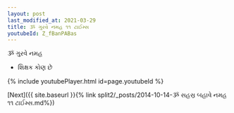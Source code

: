 ```yaml
---
layout: post
last_modified_at: 2021-03-29
title: ૐ ગુરવે નમહ ૧૧ ટાઈમ્સ
youtubeId: Z_fBanPABas
---
```

 
 
 ૐ ગુરવે નમહ  
 
 -  શિક્ષક કોણ છે 
 
  
 
  
 
 
 
 
 
 


{% include youtubePlayer.html id=page.youtubeId %}
 
[Next]({{ site.baseurl }}{% link  split2/_posts/2014-10-14-ૐ સહસ્ર બહાવે નમહ ૧૧ ટાઈમ્સ.md%})
 
